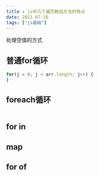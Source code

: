 ```yaml
---
title : js中几个遍历数组方法的特点
date: 2021-07-16
tags: ["js基础"]
---
```

<!--more-->

处理空值的方式

## 普通for循环

```js
for(j = 0; j < arr.length; j++) {
}
```
## foreach循环
```js

```

## for in

## map 
## for of